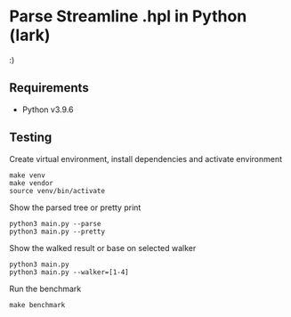# Parse Streamline .hpl in Python (lark)

:)

## Requirements

- Python v3.9.6

## Testing

Create virtual environment, install dependencies and activate environment

```
make venv
make vendor
source venv/bin/activate
```

Show the parsed tree or pretty print

```
python3 main.py --parse
python3 main.py --pretty
```

Show the walked result or base on selected walker

```
python3 main.py
python3 main.py --walker=[1-4]
```

Run the benchmark

```
make benchmark
```

